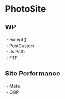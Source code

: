 # PhotoSite  

## WP  
・except()                                                    
・PostCustom  
・Js Path  
・FTP

## Site Performance
・Meta  
・OGP
